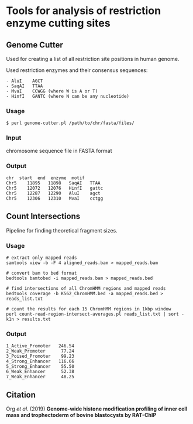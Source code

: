 # Tools for analysis of restriction enzyme cutting sites

## Genome Cutter

Used for creating a list of all restriction site positions in human genome.

Used restriction enzymes and their consensus sequences:
```
- AluI    AGCT                                         
- SaqAI   TTAA 
- MvaI    CCWGG (where W is A or T)
- HinfI   GANTC (where N can be any nucleotide)
```

### Usage
```shell
$ perl genome-cutter.pl /path/to/chr/fasta/files/
```

### Input        
chromosome sequence file in FASTA format

### Output
```
chr  start  end  enzyme  motif
Chr5	11895	11898	SaqAI	TTAA
Chr5	12072	12076	HinfI	gattc
Chr5	12287	12290	AluI	agct
Chr5	12306	12310	MvaI	cctgg
```

## Count Intersections

Pipeline for finding theoretical fragment sizes.

### Usage
```
# extract only mapped reads
samtools view -b -F 4 aligned_reads.bam > mapped_reads.bam

# convert bam to bed format
bedtools bamtobed -i mapped_reads.bam > mapped_reads.bed

# find intersections of all ChromHMM regions and mapped reads
bedtools coverage -b K562_ChromHMM.bed -a mapped_reads.bed > reads_list.txt

# count the results for each 15 ChromHMM regions in 1kbp window
perl count-read-region-intersect-averages.pl reads_list.txt | sort -k1n > results.txt
```

### Output
```
1_Active_Promoter   246.54
2_Weak_Promoter      77.24
3_Poised_Promoter    99.23
4_Strong_Enhancer   116.66
5_Strong_Enhancer    55.50
6_Weak_Enhancer      52.38
7_Weak_Enhancer      48.25
```

## Citation
Org *et al.* (2019) **Genome-wide histone modification profiling of inner cell mass and trophectoderm of bovine blastocysts by RAT-ChIP**
